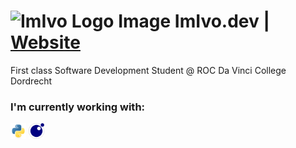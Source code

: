 #  ![ImIvo Logo Image](https://i.imgur.com/EUGiP1H.png) ImIvo.dev | [Website](https://imivo.dev)</font>
First class Software Development Student @ ROC Da Vinci College Dordrecht

### I'm currently working with:
<a> <img src="https://raw.githubusercontent.com/devicons/devicon/1119b9f84c0290e0f0b38982099a2bd027a48bf1/icons/python/python-original.svg" alt="Python Icon" width="25" height="25"> <img src="https://raw.githubusercontent.com/devicons/devicon/1119b9f84c0290e0f0b38982099a2bd027a48bf1/icons/lua/lua-original.svg" alt="Lua Icon" width="25" height="25"></a>
